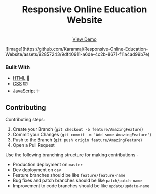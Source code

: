 <h1 align="center">Responsive Online Education Website</h1>
<p align="center">
 <br />
    <a href="https://karamraj.github.io/Responsive-Online-Education-Website">View Demo</a>
</p>
![image](https://github.com/Karamraj/Responsive-Online-Education-Website/assets/92857243/9df40911-a6de-4c2b-8671-f11a4ad99b7e)

### Built With

- [HTML](https://www.w3schools.com/html/) :rocket:
- [CSS](https://www.w3.org/Style/CSS/Overview.en.html) :keyboard:
- [JavaScript](https://www.javascript.com/) :sparkles:

## Contributing

Contributing steps:

1. Create your Branch (`git checkout -b feature/AmazingFeature`)
2. Commit your Changes (`git commit -m 'Add some AmazingFeature'`)
3. Push to the Branch (`git push origin feature/AmazingFeature`)
4. Open a Pull Request

Use the following branching structure for making contributions -

- Production deployment on `master`
- Dev deployment on `dev`
- Feature branches should be like `feature/feature-name`
- Bug fixes and patch branches should be like `patch/patch-name`
- Improvement to code branches should be like `update/update-name`
